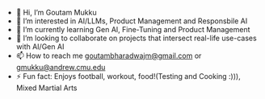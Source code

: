 - 👋 Hi, I’m Goutam Mukku
- 👀 I’m interested in AI/LLMs, Product Management and Responsbile AI
- 🌱 I’m currently learning Gen AI, Fine-Tuning and Product Management
- 💞️ I’m looking to collaborate on projects that intersect real-life use-cases with AI/Gen AI
- 📫 How to reach me goutambharadwajm@gmail.com or gmukku@andrew.cmu.edu
- ⚡ Fun fact: Enjoys football, workout, food!(Testing and Cooking :))), Mixed Martial Arts

<!---
gmukku/gmukku is a ✨ special ✨ repository because its `README.md` (this file) appears on your GitHub profile.
You can click the Preview link to take a look at your changes.
--->

